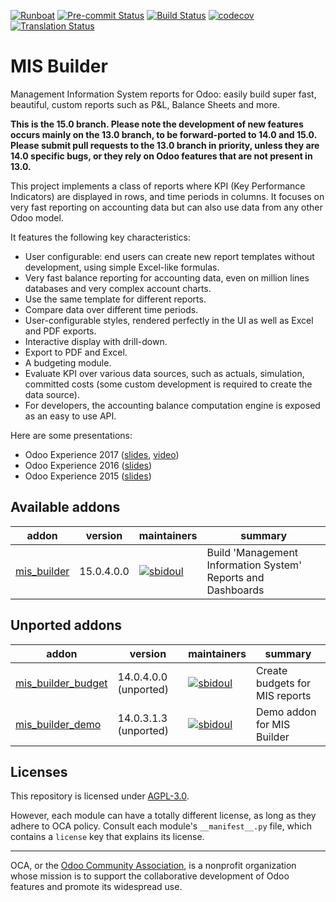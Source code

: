 [![Runboat](https://img.shields.io/badge/runboat-Try%20me-875A7B.png)](https://runboat.odoo-community.org/builds?repo=OCA/mis-builder&target_branch=15.0)
[![Pre-commit Status](https://github.com/OCA/mis-builder/actions/workflows/pre-commit.yml/badge.svg?branch=15.0)](https://github.com/OCA/mis-builder/actions/workflows/pre-commit.yml?query=branch%3A15.0)
[![Build Status](https://github.com/OCA/mis-builder/actions/workflows/test.yml/badge.svg?branch=15.0)](https://github.com/OCA/mis-builder/actions/workflows/test.yml?query=branch%3A15.0)
[![codecov](https://codecov.io/gh/OCA/mis-builder/branch/15.0/graph/badge.svg)](https://codecov.io/gh/OCA/mis-builder)
[![Translation Status](https://translation.odoo-community.org/widgets/mis-builder-15-0/-/svg-badge.svg)](https://translation.odoo-community.org/engage/mis-builder-15-0/?utm_source=widget)

<!-- /!\ do not modify above this line -->

# MIS Builder

Management Information System reports for Odoo: easily build super fast,
beautiful, custom reports such as P&L, Balance Sheets and more.

**This is the 15.0 branch. Please note the development of new features occurs mainly on
the 13.0 branch, to be forward-ported to 14.0 and 15.0. Please submit pull requests to
the 13.0 branch in priority, unless they are 14.0 specific bugs, or they rely on Odoo
features that are not present in 13.0.**

This project implements a class of reports where KPI (Key Performance Indicators)
are displayed in rows, and time periods in columns. It focuses on very fast reporting
on accounting data but can also use data from any other Odoo model.

It features the following key characteristics:

- User configurable: end users can create new report templates without development,
  using simple Excel-like formulas.
- Very fast balance reporting for accounting data, even on million lines databases
  and very complex account charts.
- Use the same template for different reports.
- Compare data over different time periods.
- User-configurable styles, rendered perfectly in the UI as well as Excel and PDF exports.
- Interactive display with drill-down.
- Export to PDF and Excel.
- A budgeting module.
- Evaluate KPI over various data sources, such as actuals, simulation, committed costs
  (some custom development is required to create the data source).
- For developers, the accounting balance computation engine is exposed as an easy
  to use API.

Here are some presentations:

- Odoo Experience 2017 ([slides](https://www.slideshare.net/acsone/budget-control-with-misbuilder-3-2017), [video](https://youtu.be/0PpxGAf2l-0))
- Odoo Experience 2016 ([slides](https://www.slideshare.net/acsone/misbuilder-2016))
- Odoo Experience 2015 ([slides](https://www.slideshare.net/acsone/misbuilder))

<!-- /!\ do not modify below this line -->

<!-- prettier-ignore-start -->

[//]: # (addons)

Available addons
----------------
addon | version | maintainers | summary
--- | --- | --- | ---
[mis_builder](mis_builder/) | 15.0.4.0.0 | [![sbidoul](https://github.com/sbidoul.png?size=30px)](https://github.com/sbidoul) | Build 'Management Information System' Reports and Dashboards


Unported addons
---------------
addon | version | maintainers | summary
--- | --- | --- | ---
[mis_builder_budget](mis_builder_budget/) | 14.0.4.0.0 (unported) | [![sbidoul](https://github.com/sbidoul.png?size=30px)](https://github.com/sbidoul) | Create budgets for MIS reports
[mis_builder_demo](mis_builder_demo/) | 14.0.3.1.3 (unported) | [![sbidoul](https://github.com/sbidoul.png?size=30px)](https://github.com/sbidoul) | Demo addon for MIS Builder

[//]: # (end addons)

<!-- prettier-ignore-end -->

## Licenses

This repository is licensed under [AGPL-3.0](LICENSE).

However, each module can have a totally different license, as long as they adhere to OCA
policy. Consult each module's `__manifest__.py` file, which contains a `license` key
that explains its license.

----

OCA, or the [Odoo Community Association](http://odoo-community.org/), is a nonprofit
organization whose mission is to support the collaborative development of Odoo features
and promote its widespread use.
